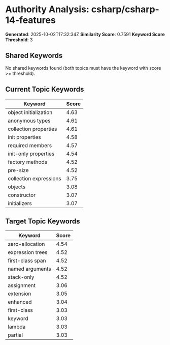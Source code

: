 # Authority Analysis: csharp/csharp-14-features

**Generated**: 2025-10-02T17:32:34Z
**Similarity Score**: 0.7591
**Keyword Score Threshold**: 3

## Shared Keywords

No shared keywords found (both topics must have the keyword with score >= threshold).

## Current Topic Keywords

| Keyword | Score |
|---------|-------|
| object initialization | 4.63 |
| anonymous types | 4.61 |
| collection properties | 4.61 |
| init properties | 4.58 |
| required members | 4.57 |
| init-only properties | 4.54 |
| factory methods | 4.52 |
| pre-size | 4.52 |
| collection expressions | 3.75 |
| objects | 3.08 |
| constructor | 3.07 |
| initializers | 3.07 |

## Target Topic Keywords

| Keyword | Score |
|---------|-------|
| zero-allocation | 4.54 |
| expression trees | 4.52 |
| first-class span | 4.52 |
| named arguments | 4.52 |
| stack-only | 4.52 |
| assignment | 3.06 |
| extension | 3.05 |
| enhanced | 3.04 |
| first-class | 3.03 |
| keyword | 3.03 |
| lambda | 3.03 |
| partial | 3.03 |

